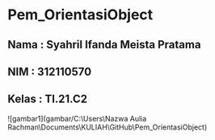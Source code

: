 # Pem_OrientasiObject
## Nama :   Syahril Ifanda Meista Pratama
## NIM  :   312110570
## Kelas    :   TI.21.C2

![gambar1](gambar/C:\Users\Nazwa Aulia Rachman\Documents\KULIAH\GitHub\Pem_OrientasiObject)
















